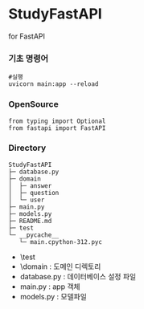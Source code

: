 # StudyFastAPI
for FastAPI

### 기초 명령어
```
#실행
uvicorn main:app --reload
```

### OpenSource
```
from typing import Optional
from fastapi import FastAPI
``` 

### Directory 
```
StudyFastAPI
├─ database.py
├─ domain
│  ├─ answer
│  ├─ question
│  └─ user
├─ main.py
├─ models.py
├─ README.md
├─ test
└─ __pycache__
   └─ main.cpython-312.pyc
```

* \test
* \domain : 도메인 디렉토리
* database.py : 데이터베이스 설정 파일
* main.py : app 객체 
* models.py : 모델파일
